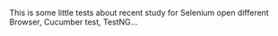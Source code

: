This is some little tests about recent study for Selenium open different Browser, Cucumber test, TestNG...
